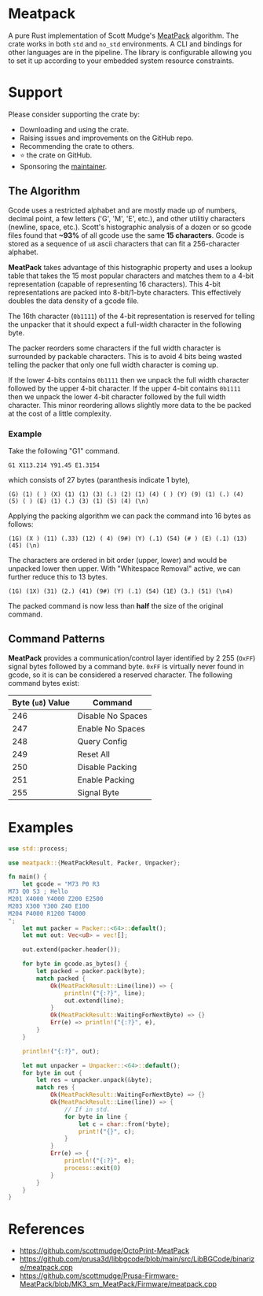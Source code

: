 # Meatpack

A pure Rust implementation of Scott Mudge's [MeatPack](https://github.com/scottmudge/OctoPrint-MeatPack) algorithm. The crate works in both `std` and `no_std` environments. A CLI and bindings for other languages are in the pipeline. The library is configurable allowing you to set it up according to your embedded system resource constraints.

# Support

Please consider supporting the crate by:

- Downloading and using the crate.
- Raising issues and improvements on the GitHub repo.
- Recommending the crate to others.
- ⭐ the crate on GitHub.
- Sponsoring the [maintainer](https://github.com/sponsors/jamesgopsill).

## The Algorithm

Gcode uses a restricted alphabet and are mostly made up of numbers, decimal point, a few letters ('G', 'M', 'E', etc.), and other utilitiy characters (newline, space, etc.). Scott's histographic analysis of a dozen or so gcode files found that **~93%** of all gcode use the same **15 characters**. Gcode is stored as a sequence of `u8` ascii characters that can fit a 256-character alphabet.

**MeatPack** takes advantage of this histographic property and uses a lookup table that takes the 15 most popular characters and matches them to a 4-bit representation (capable of representing 16 characters). This 4-bit representations are packed into 8-bit/1-byte characters. This effectively doubles the data density of a gcode file.

The 16th character (`0b1111`) of the 4-bit representation is reserved for telling the unpacker that it should expect a full-width character in the following byte.

The packer reorders some characters if the full width character is surrounded by packable characters. This is to avoid 4 bits being wasted telling the packer that only one full width character is coming up.

If the lower 4-bits contains `0b1111` then we unpack the full width character followed by the upper 4-bit character. If the upper 4-bit contains `0b1111` then we unpack the lower 4-bit character followed by the full width character. This minor reordering allows slightly more data to the be packed at the cost of a little complexity.

### Example

Take the following "G1" command.

`G1 X113.214 Y91.45 E1.3154`

which consists of 27 bytes (paranthesis indicate 1 byte),

`(G) (1) ( ) (X) (1) (1) (3) (.) (2) (1) (4) ( ) (Y) (9) (1) (.) (4) (5) ( ) (E) (1) (.) (3) (1) (5) (4) (\n)`

Applying the packing algorithm we can pack the command into 16 bytes as follows:

`(1G) (X ) (11) (.33) (12) ( 4) (9#) (Y) (.1) (54) (# ) (E) (.1) (13) (45) (\n)`

The characters are ordered in bit order (upper, lower) and would be unpacked lower then upper. With "Whitespace Removal" active, we can further reduce this to 13 bytes.

`(1G) (1X) (31) (2.) (41) (9#) (Y) (.1) (54) (1E) (3.) (51) (\n4)`

The packed command is now less than **half** the size of the original command.


## Command Patterns

**MeatPack** provides a communication/control layer identified by 2 255 (`OxFF`) signal bytes followed by a command byte. `0xFF` is virtually never found in gcode, so it is can be considered a reserved character. The following command bytes exist:

| Byte (`u8`) Value | Command |
|---|---|
| 246 | Disable No Spaces |
| 247 | Enable No Spaces |
| 248 | Query Config |
| 249 | Reset All |
| 250 | Disable Packing |
| 251 | Enable Packing |
| 255 | Signal Byte |

# Examples

```Rust
use std::process;

use meatpack::{MeatPackResult, Packer, Unpacker};

fn main() {
	let gcode = "M73 P0 R3
M73 Q0 S3 ; Hello
M201 X4000 Y4000 Z200 E2500
M203 X300 Y300 Z40 E100
M204 P4000 R1200 T4000
";
	let mut packer = Packer::<64>::default();
	let mut out: Vec<u8> = vec![];

	out.extend(packer.header());

	for byte in gcode.as_bytes() {
		let packed = packer.pack(byte);
		match packed {
			Ok(MeatPackResult::Line(line)) => {
				println!("{:?}", line);
				out.extend(line);
			}
			Ok(MeatPackResult::WaitingForNextByte) => {}
			Err(e) => println!("{:?}", e),
		}
	}

	println!("{:?}", out);

	let mut unpacker = Unpacker::<64>::default();
	for byte in out {
		let res = unpacker.unpack(&byte);
		match res {
			Ok(MeatPackResult::WaitingForNextByte) => {}
			Ok(MeatPackResult::Line(line)) => {
				// If in std.
				for byte in line {
					let c = char::from(*byte);
					print!("{}", c);
				}
			}
			Err(e) => {
				println!("{:?}", e);
				process::exit(0)
			}
		}
	}
}
```


# References

- <https://github.com/scottmudge/OctoPrint-MeatPack>
- <https://github.com/prusa3d/libbgcode/blob/main/src/LibBGCode/binarize/meatpack.cpp>
- <https://github.com/scottmudge/Prusa-Firmware-MeatPack/blob/MK3_sm_MeatPack/Firmware/meatpack.cpp>
